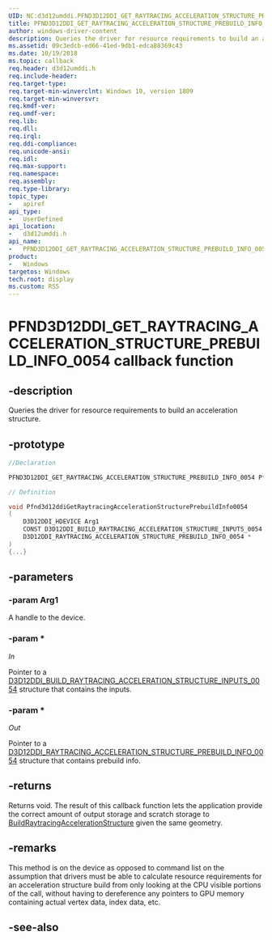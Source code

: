```yaml
---
UID: NC:d3d12umddi.PFND3D12DDI_GET_RAYTRACING_ACCELERATION_STRUCTURE_PREBUILD_INFO_0054
title: PFND3D12DDI_GET_RAYTRACING_ACCELERATION_STRUCTURE_PREBUILD_INFO_0054
author: windows-driver-content
description: Queries the driver for resource requirements to build an acceleration structure.
ms.assetid: 09c3edcb-ed66-41ed-9db1-edca88369c43
ms.date: 10/19/2018
ms.topic: callback
req.header: d3d12umddi.h
req.include-header:
req.target-type:
req.target-min-winverclnt: Windows 10, version 1809
req.target-min-winversvr:
req.kmdf-ver:
req.umdf-ver:
req.lib:
req.dll:
req.irql: 
req.ddi-compliance:
req.unicode-ansi:
req.idl:
req.max-support:
req.namespace:
req.assembly:
req.type-library: 
topic_type: 
-	apiref
api_type: 
-	UserDefined
api_location: 
-	d3d12umddi.h
api_name: 
-	PFND3D12DDI_GET_RAYTRACING_ACCELERATION_STRUCTURE_PREBUILD_INFO_0054
product:
-	Windows
targetos: Windows
tech.root: display
ms.custom: RS5
---
```


# PFND3D12DDI_GET_RAYTRACING_ACCELERATION_STRUCTURE_PREBUILD_INFO_0054 callback function

## -description

Queries the driver for resource requirements to build an acceleration structure.

## -prototype

```cpp
//Declaration

PFND3D12DDI_GET_RAYTRACING_ACCELERATION_STRUCTURE_PREBUILD_INFO_0054 Pfnd3d12ddiGetRaytracingAccelerationStructurePrebuildInfo0054; 

// Definition

void Pfnd3d12ddiGetRaytracingAccelerationStructurePrebuildInfo0054 
(
	D3D12DDI_HDEVICE Arg1
	CONST D3D12DDI_BUILD_RAYTRACING_ACCELERATION_STRUCTURE_INPUTS_0054 *
	D3D12DDI_RAYTRACING_ACCELERATION_STRUCTURE_PREBUILD_INFO_0054 *
)
{...}

```

## -parameters

### -param Arg1

A handle to the device.

### -param *

*_In_*

Pointer to a [D3D12DDI_BUILD_RAYTRACING_ACCELERATION_STRUCTURE_INPUTS_0054](ns-d3d12umddi-d3d12ddi_build_raytracing_acceleration_structure_inputs_0054.md) structure that contains the inputs. 

### -param *

*_Out_*

Pointer to a [D3D12DDI_RAYTRACING_ACCELERATION_STRUCTURE_PREBUILD_INFO_0054](ns-d3d12umddi-d3d12ddi_raytracing_acceleration_structure_prebuild_info_0054.md) structure that contains prebuild info.

## -returns

Returns void.
The result of this callback function lets the application provide the correct amount of output storage and scratch storage to [BuildRaytracingAccelerationStructure](C:\Display\WorkingDDIs\d3d12umddi\nc-d3d12umddi-pfnd3d12ddi_build_raytracing_acceleration_structure_0054.md) given the same geometry.

## -remarks

This method is on the device as opposed to command list on the assumption that drivers must be able to calculate resource requirements for an acceleration structure build from only looking at the CPU visible portions of the call, without having to dereference any pointers to GPU memory containing actual vertex data, index data, etc.


## -see-also
